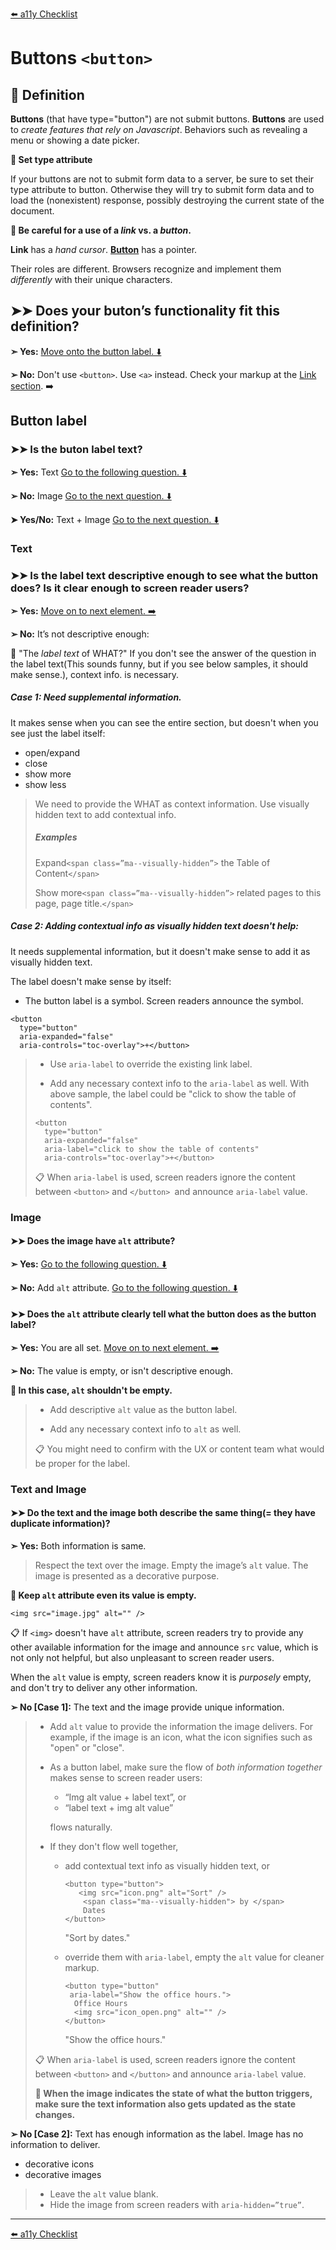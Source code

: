 [⬅️ a11y Checklist](a11y-checklist.md)

# Buttons `<button>`

## 📖 Definition

**Buttons** (that have type="button") are not submit buttons. **Buttons** are used to *create features that rely on Javascript*. Behaviors such as revealing a menu or showing a date picker.

**🛑 Set type attribute**

If your buttons are not to submit form data to a server, be sure to set their type attribute to button. Otherwise they will try to submit form data and to load the (nonexistent) response, possibly destroying the current state of the document.

**🛑 Be careful for a use of a *link* vs. a *button*.**

**Link** has a *hand cursor*.  **[Button](buttons.md)** has a pointer.
  
Their roles are different. Browsers recognize and implement them *differently* with their unique characters.


## ➤➤ Does your buton’s functionality fit this definition?

**➣ Yes:** [Move onto the button label. ⬇️](#button-label) 

**➢ No:** Don't use `<button>`. Use `<a>` instead. Check your markup at the [Link section](links.md). ➡️

<a name="button-label"></a>
## Button label

### ➤➤ Is the buton label text?

**➣ Yes:** Text [Go to the following question. ⬇️](#text)

**➢ No:** Image [Go to the next question. ⬇️](#image)

**➤ Yes/No:** Text + Image [Go to the next question. ⬇️](#text-image)

 
<a name="text"></a>
### Text 

<a name="link-context"></a> 
### ➤➤ Is the label text descriptive enough to see what the button does? Is it clear enough to screen reader users?

**➣ Yes:** [Move on to next element. ➡️](a11y-checklist.md)

**➢ No:**  It’s not descriptive enough: 

🤔 "The *label text* of WHAT?" If you don't see the answer of the question in the label text(This sounds funny, but if you see below samples, it should make sense.), context info. is necessary.

##### Case 1: Need supplemental information.

It makes sense when you can see the entire section, but doesn't when you see just the label itself:

- open/expand
- close
- show more
- show less

> We need to provide the WHAT as context information. Use visually hidden text to add contextual info.
> 
> ##### Examples
> Expand`<span class=”ma--visually-hidden”>` the Table of Content`</span>`
> 
> Show more`<span class=”ma--visually-hidden”>` related pages to this page, page title.`</span>`


##### Case 2: Adding contextual info as visually hidden text doesn't help:

It needs supplemental information, but it doesn't make sense to add it as visually hidden text.

The label doesn't make sense by itself:

- The button label is a symbol. Screen readers announce the symbol.

```
<button 
  type="button"  
  aria-expanded="false" 
  aria-controls="toc-overlay">+</button>
```

> - Use `aria-label` to override the existing link label. 
> 
> - Add any necessary context info to the  `aria-label` as well. With above sample, the label could be "click to show the table of contents". 
> 
> 
> ```
> <button 
>   type="button"  
>   aria-expanded="false"
>   aria-label="click to show the table of contents" 
>   aria-controls="toc-overlay">+</button>
> ```
> 
> 📋 When `aria-label` is used, screen readers ignore the content between `<button>` and `</button> `and announce `aria-label` value.


<a name="image"></a>
### Image

#### ➤➤ Does the image have `alt` attribute?

**➣ Yes:** [Go to the following question. ⬇️](#alt)

**➢ No:**  Add `alt` attribute. [Go to the following question. ⬇️](#alt)

<a name="alt"></a>
#### ➤➤ Does the `alt` attribute clearly tell what the button does as the button label?

**➣ Yes:** You are all set. [Move on to next element. ➡️](a11y-checklist.md)

**➢ No:** The value is empty, or isn't descriptive enough. 

**🛑 In this case, `alt` shouldn't be empty.**

> - Add descriptive `alt` value as the button label.
> 
> - Add any necessary context info to `alt` as well.
> 
> 📋 You might need to confirm with the UX or content team what would be proper for the label.

<a name="text-image"></a>
### Text and Image

#### ➤➤ Do the text and the image both describe the same thing(= they have duplicate information)?

**➣ Yes:** Both information is same.

> Respect the text over the image. Empty the image’s `alt` value.
> The image is presented as a decorative purpose.

**🛑 Keep `alt` attribute even its value is empty.**

```<img src="image.jpg" alt="" />```

📋 If `<img>` doesn't have `alt` attribute, screen readers try to provide any other available information for the image and announce `src` value, which is not only not helpful, but also unpleasant to screen reader users.

When the `alt` value is empty, screen readers know it is *purposely* empty, and don't try to deliver any other information.

**➢ No [Case 1]:** The text and the image provide unique information.

> - Add `alt` value to provide the information the image delivers. For example, if the image is an icon, what the icon signifies such as "open" or "close".
> 
> - As a button label, make sure the flow of *both information together* makes sense to screen reader users:
> 		
>    - “Img alt value + label text”, or 
> 	  - “label text + img alt value” 
> 
> 	flows naturally.
> 
> - If they don't flow well together, 
>     - add contextual text info as visually hidden text, or
> 
>		```
> 		<button type="button">
> 		   <img src="icon.png" alt="Sort" />
> 			<span class="ma--visually-hidden"> by </span>
>  			Dates
> 		</button>
>		```
>
>		"Sort by dates."
>     - override them with `aria-label`, empty the `alt` value for cleaner markup.
> 
>		```
> 		<button type="button" 
>        aria-label="Show the office hours.">
> 		  Office Hours
> 		  <img src="icon_open.png" alt="" />
> 		</button>
>		```
>
> 		"Show the office hours."
>
> 📋 When `aria-label` is used, screen readers ignore the content between `<button>` and `</button>` and announce `aria-label` value.
> 
> **🛑  When the image indicates the state of what the button triggers, make sure the text information also gets updated as the state changes.**
    
**➢ No [Case 2]:** Text has enough information as the label. Image has no information to deliver.

- decorative icons
- decorative images

> - Leave the `alt` value blank.
> - Hide the image from screen readers with `aria-hidden=”true”`.
> 
<!-- 
 	```
 	<img src="icon.png" alt="" aria-hidden="true" />
	```
TODO:  Add more info for aria-hidden.  Need some  use cases. -->


---
[⬅️ a11y Checklist](a11y-checklist.md)